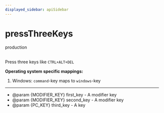 ```yaml
---
displayed_sidebar: apiSidebar
---
```

# pressThreeKeys
<span class="theme-doc-version-badge badge badge--success">production</span><br/><br/>

Press three keys like `CTRL+ALT+DEL`

**Operating system specific mappings:**
1. Windows: `command`-key maps to `windows`-key
---


   * @param \{MODIFIER_KEY} first_key - A modifier key
   * @param \{MODIFIER_KEY} second_key - A modifier key
   * @param \{PC_KEY} third_key - A key
